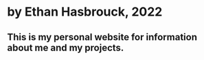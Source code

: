 # by Ethan Hasbrouck, 2022
<h2>This is my personal website for information about me and my projects.</h2>
